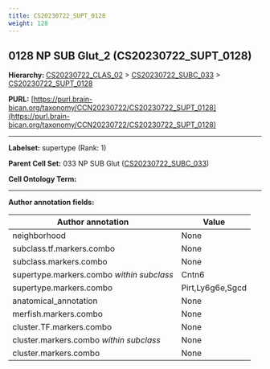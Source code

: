 ```yaml
---
title: CS20230722_SUPT_0128
weight: 128
---
```

## 0128 NP SUB Glut_2 (CS20230722_SUPT_0128)
<b>Hierarchy: </b>
[CS20230722_CLAS_02](../CS20230722_CLAS_02) >
[CS20230722_SUBC_033](../CS20230722_SUBC_033) >
[CS20230722_SUPT_0128](../CS20230722_SUPT_0128)

**PURL:** [https://purl.brain-bican.org/taxonomy/CCN20230722/CS20230722_SUPT_0128](https://purl.brain-bican.org/taxonomy/CCN20230722/CS20230722_SUPT_0128)

---


**Labelset:** supertype (Rank: 1)

**Parent Cell Set:** 033 NP SUB Glut ([CS20230722_SUBC_033](../CS20230722_SUBC_033))



**Cell Ontology Term:** 

[MARKER GENES.]: #


---

[TRANSFERRED ANNOTATIONS.]: #


[AUTHOR ANNOTATION FIELDS.]: #


**Author annotation fields:**

| Author annotation | Value |
|-------------------|-------|
|neighborhood|None|
|subclass.tf.markers.combo|None|
|subclass.markers.combo|None|
|supertype.markers.combo _within subclass_|Cntn6|
|supertype.markers.combo|Pirt,Ly6g6e,Sgcd|
|anatomical_annotation|None|
|merfish.markers.combo|None|
|cluster.TF.markers.combo|None|
|cluster.markers.combo _within subclass_|None|
|cluster.markers.combo|None|

